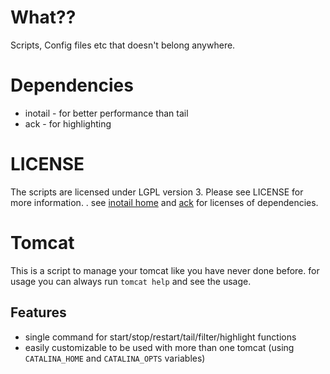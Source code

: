 What??
========

Scripts, Config files etc that doesn't belong anywhere.

Dependencies
============

* inotail - for better performance than tail
* ack - for highlighting

LICENSE
=======

The scripts are licensed under LGPL version 3. Please see LICENSE for more information.
.
see [inotail home](http://distanz.ch/inotail/ "GPL v2") and [ack](http://betterthangrep.com/ "Artistic License") for licenses of dependencies.

Tomcat
======

This is a script to manage your tomcat like you have never done before.
for usage you can always run `tomcat help` and see the usage.

Features
--------

* single command for start/stop/restart/tail/filter/highlight functions
* easily customizable to be used with more than one tomcat (using `CATALINA_HOME` and `CATALINA_OPTS` variables)
